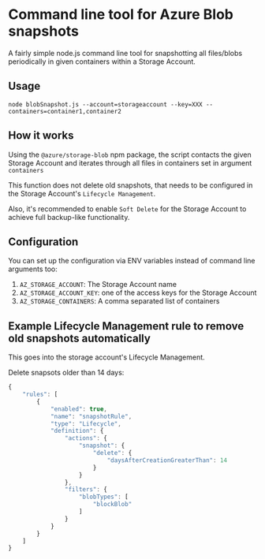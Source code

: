 # Command line tool for Azure Blob snapshots

A fairly simple node.js command line tool for snapshotting all files/blobs periodically in given containers within a Storage Account.

## Usage

```
node blobSnapshot.js --account=storageaccount --key=XXX --containers=container1,container2
```

## How it works

Using the `@azure/storage-blob` npm package, the script contacts the given Storage Account and iterates through all files in containers set in argument `containers`

This function does not delete old snapshots, that needs to be configured in the Storage Account's `Lifecycle Management`.

Also, it's recommended to enable `Soft Delete` for the Storage Account to achieve full backup-like functionality.

## Configuration

You can set up the configuration via ENV variables instead of command line arguments too:

1. `AZ_STORAGE_ACCOUNT`: The Storage Account name
2. `AZ_STORAGE_ACCOUNT_KEY`: one of the access keys for the Storage Account
3. `AZ_STORAGE_CONTAINERS`: A comma separated list of containers

## Example Lifecycle Management rule to remove old snapshots automatically

This goes into the storage account's Lifecycle Management.

Delete snapsots older than 14 days:
```javascript
{
    "rules": [
        {
            "enabled": true,
            "name": "snapshotRule",
            "type": "Lifecycle",
            "definition": {
                "actions": {
                    "snapshot": {
                        "delete": {
                            "daysAfterCreationGreaterThan": 14
                        }
                    }
                },
                "filters": {
                    "blobTypes": [
                        "blockBlob"
                    ]
                }
            }
        }
    ]
}
```
